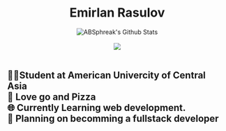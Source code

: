 <div align="center">
  <h1> Emirlan Rasulov </h1>
</div>

<!---
rasulov-emirlan/rasulov-emirlan is a ✨ special ✨ repository because its `README.md` (this file) appears on your GitHub profile.
You can click the Preview link to take a look at your changes.
--->

<div align="center">
  <img align="center" src="https://github-readme-stats.vercel.app/api?username=rasulov-emirlan&include_all_commits=true&count_private=true&show_icons=true&line_height=20&title_color=7A7ADB&icon_color=2234AE&text_color=D3D3D3&bg_color=0,000000,130F40" alt="ABSphreak's Github Stats">
  <br/>
  <br/>
  <img align="center" src="https://github-readme-stats.vercel.app/api/top-langs/?username=rasulov-emirlan&title_color=7A7ADB&text_color=D3D3D3&bg_color=0,000000,130F40&layout=compact&theme=tokyonight" />
</div>

<br/>
<h2> 🧑‍🎓Student at American Univercity of Central Asia <br/>
🍕 Love go and Pizza <br/>
🌐 Currently Learning web development. <br/>
🧠 Planning on becomming a fullstack developer
</h2>
